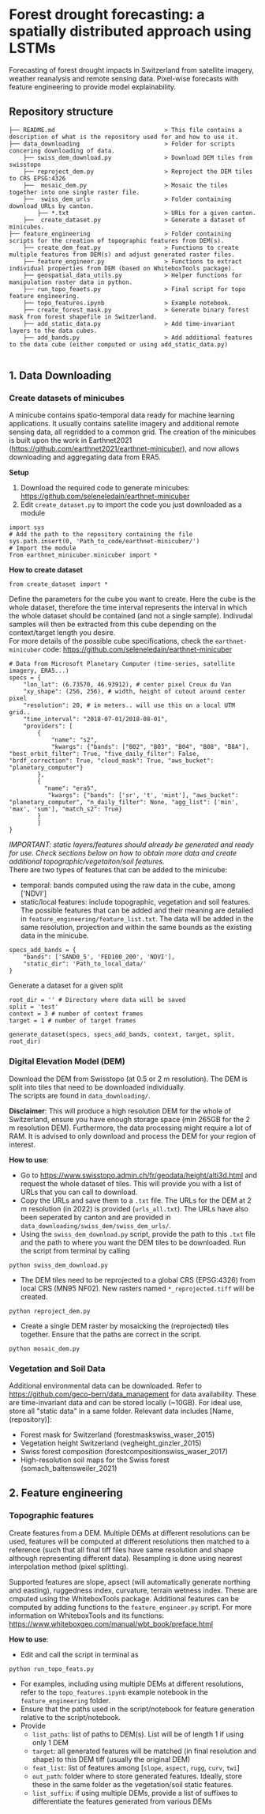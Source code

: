 # Forest drought forecasting: a spatially distributed approach using LSTMs
Forecasting of forest drought impacts in Switzerland from satellite imagery, weather reanalysis and remote sensing data. Pixel-wise forecasts with feature engineering to provide model explainability.

## Repository structure

```.
├── README.md                               > This file contains a description of what is the repository used for and how to use it.
├── data_downloading                        > Folder for scripts concering downloading of data.
    ├── swiss_dem_download.py               > Download DEM tiles from swisstopo
    ├── reproject_dem.py                    > Reproject the DEM tiles to CRS EPSG:4326
    ├──  mosaic_dem.py                      > Mosaic the tiles together into one single raster file.
    ├──  swiss_dem_urls                     > Folder containing download URLs by canton.
        ├── *.txt                           > URLs for a given canton.
    ├──  create_dataset.py                  > Generate a dataset of minicubes.
├── feature_engineering                     > Folder containing scripts for the creation of topographic features from DEM(s).
    ├── create_dem_feat.py                  > Functions to create multiple features from DEM(s) and adjust generated raster files.
    ├── feature_engineer.py                 > Functions to extract individual properties from DEM (based on WhiteboxTools package).
    ├── geospatial_data_utils.py            > Helper functions for manipulation raster data in python.
    ├── run_topo_feaets.py                  > Final script for topo feature engineering.
    ├── topo_features.ipynb                 > Example notebook. 
    ├── create_forest_mask.py               > Generate binary forest mask from forest shapefile in Switzerland.
    ├── add_static_data.py                  > Add time-invariant layers to the data cubes.
    ├── add_bands.py                        > Add additional features to the data cube (either computed or using add_static_data.py)
    

```
    
## 1. Data Downloading 

### Create datasets of minicubes

A minicube contains spatio-temporal data ready for machine learning applications. It usually contains satellite imagery and additional remote sensing data, all regridded to a common grid. 
The creation of the minicubes is built upon the work in Earthnet2021 (https://github.com/earthnet2021/earthnet-minicuber), and now allows downloading and aggregating data from ERA5.

**Setup**
1. Download the required code to generate minicubes: https://github.com/seleneledain/earthnet-minicuber
2. Edit `create_dataset.py` to import the code you just downloaded as a module
```
import sys
# Add the path to the repository containing the file
sys.path.insert(0, 'Path_to_code/earthnet-minicuber/')
# Import the module
from earthnet_minicuber.minicuber import *
```

**How to create dataset**
```
from create_dataset import *
```

Define the parameters for the cube you want to create. Here the cube is the whole dataset, therefore the time interval represents the interval in which the whole dataset should be contained (and not a single sample). Indivudal samples will then be extracted from this cube depending on the context/target length you desire.\
For more details of the possible cube specifications, check the `earthnet-minicuber` code: https://github.com/seleneledain/earthnet-minicuber
```
# Data from Microsoft Planetary Computer (time-series, satellite imagery, ERA5...)
specs = {
    "lon_lat": (6.73570, 46.93912), # center pixel Creux du Van
    "xy_shape": (256, 256), # width, height of cutout around center pixel
    "resolution": 20, # in meters.. will use this on a local UTM grid..
    "time_interval": "2018-07-01/2018-08-01",
    "providers": [
        {
            "name": "s2",
            "kwargs": {"bands": ["B02", "B03", "B04", "B08", "B8A"], "best_orbit_filter": True, "five_daily_filter": False, "brdf_correction": True, "cloud_mask": True, "aws_bucket": "planetary_computer"}
        },
        {
          "name": "era5",
           "kwargs": {"bands": ['sr', 't', 'mint'], "aws_bucket": "planetary_computer", "n_daily_filter": None, "agg_list": ['min', 'max', 'sum'], "match_s2": True} 
        }        
        ]
}
```

*IMPORTANT: static layers/features should already be generated and ready for use. Check sections below on how to obtain more data and create additional topographic/vegetaiton/soil features.*\
There are two types of features that can be added to the minicube:
- temporal: bands computed using the raw data in the cube, among ['NDVI']
- static/local features: include topographic, vegetation and soil features. The possible features that can be added and their meaning are detailed in `feature_engineering/feature_list.txt`.
The data will be added in the same resolution, projection and within the same bounds as the existing data in the minicube. 
```
specs_add_bands = {
    "bands": ['SAND0_5', 'FED100_200', 'NDVI'],
    "static_dir": 'Path_to_local_data/'
}
```


Generate a dataset for a given split
```
root_dir = '' # Directory where data will be saved
split = 'test'
context = 3 # number of context frames
target = 1 # number of target frames

generate_dataset(specs, specs_add_bands, context, target, split, root_dir)
```

### Digital Elevation Model (DEM)

Download the DEM from Swisstopo (at 0.5 or 2 m resolution). The DEM is split into tiles that need to be downloaded individually.\
The scripts are found in `data_downloading/`.

**Disclaimer**: This will produce a high resolution DEM for the whole of Switzerland, ensure you have enough storage space (min 265GB for the 2 m resolution DEM). Furthermore, the data processing might require a lot of RAM. It is advised to only download and process the DEM for your region of interest. 

**How to use**:
- Go to https://www.swisstopo.admin.ch/fr/geodata/height/alti3d.html and request the whole dataset of tiles. This will provide you with a list of URLs that you can call to download.
- Copy the URLs and save them to a `.txt` file. The URLs for the DEM at 2 m resolution (in 2022) is provided (`urls_all.txt`). The URLs have also been seperated by canton and are provided in `data_downloading/swiss_dem/swiss_dem_urls/`.
- Using the `swiss_dem_download.py` script, provide the path to this `.txt` file and the path to where you want the DEM tiles to be downloaded. Run the script from terminal by calling
```
python swiss_dem_download.py
```
- The DEM tiles need to be reprojected to a global CRS (EPSG:4326) from local CRS (MN95 NF02). New rasters named `*_reprojected.tiff` will be created. 
```
python reproject_dem.py
```
- Create a single DEM raster by mosaicking the (reprojected) tiles together. Ensure that the paths are correct in the script.
```
python mosaic_dem.py
```


### Vegetation and Soil Data 
Additional environmental data can be downloaded. Refer to https://github.com/geco-bern/data_management for data availability.
These are time-invariant data and can be stored locally (~10GB). For ideal use, store all "static data" in a same folder.
Relevant data includes [Name, (repository)]:
- Forest mask for Switzerland (forestmaskswiss_waser_2015)
- Vegetation height Switzerland (vegheight_ginzler_2015)
- Swiss forest composition (forestcompositionswiss_waser_2017)
- High-resolution soil maps for the Swiss forest (somach_baltensweiler_2021)



## 2. Feature engineering

### Topographic features

Create features from a DEM. Multiple DEMs at different resolutions can be used, features will be computed at different resolutions then matched to a reference (such that all final tiff files have same resolution and shape although representing different data). Resampling is done using nearest interpolation method (pixel splitting).

Supported features are slope, apsect (will automatically generate northing and easting), ruggedness index, curvature, terrain wetness index. These are cmputed using the WhiteboxTools package. Additional features can be computed by adding functions to the `feature_engineer.py` script. For more information on WhiteboxTools and its functions: https://www.whiteboxgeo.com/manual/wbt_book/preface.html

**How to use**:
- Edit and call the script in terminal as 
```
python run_topo_feats.py
```
- For examples, including using multiple DEMs at different resolutions, refer to the `topo_features.ipynb` example notebook in the `feature_engineering` folder.
- Ensure that the paths used in the script/notebook for feature generation relative to the script/notebook.
- Provide
  - `list_paths`: list of paths to DEM(s). List will be of length 1 if using only 1 DEM
  - `target`: all generated features will be matched (in final resolution and shape) to this DEM tiff (usually the original DEM)
  - `feat_list`: list of features among [`slope`, `aspect`, `rugg`, `curv`, `twi`]
  - `out_path`: folder where to store generated features. Ideally, store these in the same folder as the vegetation/soil static features.
  - `list_suffix`: if using multiple DEMs, provide a list of suffixes to differentiate the features generated from various DEMs
